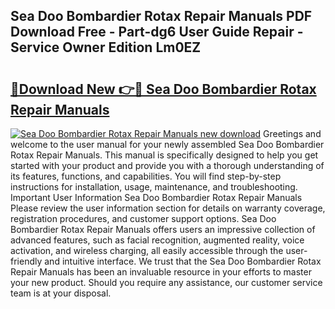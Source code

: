## Sea Doo Bombardier Rotax Repair Manuals PDF Download Free - Part-dg6 User Guide Repair - Service Owner Edition Lm0EZ

# <h2><a href="http://bc52364.oget.top/?id=Sea+Doo+Bombardier+Rotax+Repair+Manuals">🔗Download New 👉🔴 Sea Doo Bombardier Rotax Repair Manuals</a></h2>

[![Sea Doo Bombardier Rotax Repair Manuals new download](https://i.imgur.com/5g1atiW.png)](http://bc52364.oget.top/?id=Sea+Doo+Bombardier+Rotax+Repair+Manuals)
Greetings and welcome to the user manual for your newly assembled Sea Doo Bombardier Rotax Repair Manuals. This manual is specifically designed to help you get started with your product and provide you with a thorough understanding of its features, functions, and capabilities. You will find step-by-step instructions for installation, usage, maintenance, and troubleshooting. Important User Information Sea Doo Bombardier Rotax Repair Manuals Please review the user information section for details on warranty coverage, registration procedures, and customer support options. Sea Doo Bombardier Rotax Repair Manuals offers users an impressive collection of advanced features, such as facial recognition, augmented reality, voice activation, and wireless charging, all easily accessible through the user-friendly and intuitive interface. We trust that the Sea Doo Bombardier Rotax Repair Manuals has been an invaluable resource in your efforts to master your new product. Should you require any assistance, our customer service team is at your disposal.
